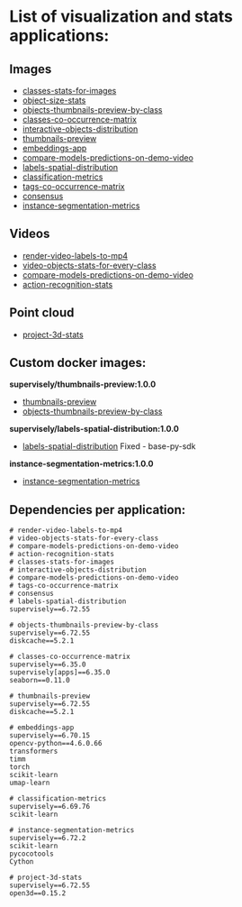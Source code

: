 # List of visualization and stats applications:

## Images

- [classes-stats-for-images](https://github.com/supervisely-ecosystem/classes-stats-for-images)
- [object-size-stats](https://github.com/supervisely-ecosystem/object-size-stats)
- [objects-thumbnails-preview-by-class](https://github.com/supervisely-ecosystem/objects-thumbnails-preview-by-class)
- [classes-co-occurrence-matrix](https://github.com/supervisely-ecosystem/classes-co-occurrence-matrix)
- [interactive-objects-distribution](https://github.com/supervisely-ecosystem/interactive-objects-distribution)
- [thumbnails-preview](https://github.com/supervisely-ecosystem/thumbnails-preview)
- [embeddings-app](https://github.com/supervisely-ecosystem/embeddings-app)
- [compare-models-predictions-on-demo-video](https://github.com/supervisely-ecosystem/compare-models-predictions-on-demo-video)
- [labels-spatial-distribution](https://github.com/supervisely-ecosystem/labels-spatial-distribution)
- [classification-metrics](https://github.com/supervisely-ecosystem/classification-metrics)
- [tags-co-occurrence-matrix](https://github.com/supervisely-ecosystem/tags-co-occurrence-matrix)
- [consensus](https://github.com/supervisely-ecosystem/consensus)
- [instance-segmentation-metrics](https://github.com/supervisely-ecosystem/instance-segmentation-metrics)

## Videos

- [render-video-labels-to-mp4](https://github.com/supervisely-ecosystem/render-video-labels-to-mp4)
- [video-objects-stats-for-every-class](https://github.com/supervisely-ecosystem/video-objects-stats-for-every-class)
- [compare-models-predictions-on-demo-video](https://github.com/supervisely-ecosystem/compare-models-predictions-on-demo-video)
- [action-recognition-stats](https://github.com/supervisely-ecosystem/action-recognition-stats)

## Point cloud

- [project-3d-stats](https://github.com/supervisely-ecosystem/project-3d-stats)

## Custom docker images:

**supervisely/thumbnails-preview:1.0.0**

- [thumbnails-preview](https://github.com/supervisely-ecosystem/thumbnails-preview)
- [objects-thumbnails-preview-by-class](https://github.com/supervisely-ecosystem/objects-thumbnails-preview-by-class)


**supervisely/labels-spatial-distribution:1.0.0**

- [labels-spatial-distribution](https://github.com/supervisely-ecosystem/labels-spatial-distribution)
Fixed - base-py-sdk

**instance-segmentation-metrics:1.0.0**

- [instance-segmentation-metrics](https://github.com/supervisely-ecosystem/instance-segmentation-metrics)


## Dependencies per application:

```text
# render-video-labels-to-mp4
# video-objects-stats-for-every-class
# compare-models-predictions-on-demo-video
# action-recognition-stats
# classes-stats-for-images
# interactive-objects-distribution
# compare-models-predictions-on-demo-video
# tags-co-occurrence-matrix
# consensus
# labels-spatial-distribution
supervisely==6.72.55

# objects-thumbnails-preview-by-class
supervisely==6.72.55
diskcache==5.2.1

# classes-co-occurrence-matrix
supervisely==6.35.0
supervisely[apps]==6.35.0
seaborn==0.11.0

# thumbnails-preview
supervisely==6.72.55
diskcache==5.2.1

# embeddings-app
supervisely==6.70.15
opencv-python==4.6.0.66
transformers
timm
torch
scikit-learn
umap-learn

# classification-metrics
supervisely==6.69.76
scikit-learn

# instance-segmentation-metrics
supervisely==6.72.2
scikit-learn
pycocotools
Cython

# project-3d-stats
supervisely==6.72.55
open3d==0.15.2
```